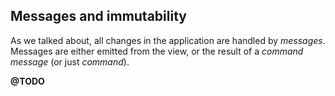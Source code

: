 ## Messages and immutability

As we talked about, all changes in the application are handled by _messages_. Messages are either emitted from the view, or the result of a _command message_ (or just _command_).

**@TODO**
